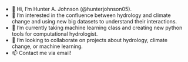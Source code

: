 - 👋 Hi, I’m Hunter A. Johnson (@hunterjohnson05).
- 👀 I’m interested in the confluence between hydrology and climate change and using new big datasets to understand their interactions. 
- 🌱 I’m currently taking machine learning class and creating new python tools for computational hydrologist.
- 💞️ I’m looking to collaborate on projects about hydrology, climate change, or machine learning. 
- 📫 Contact me via email!

<!---
hunterjohnson05/hunterjohnson05 is a ✨ special ✨ repository because its `README.md` (this file) appears on your GitHub profile.
You can click the Preview link to take a look at your changes.
--->

